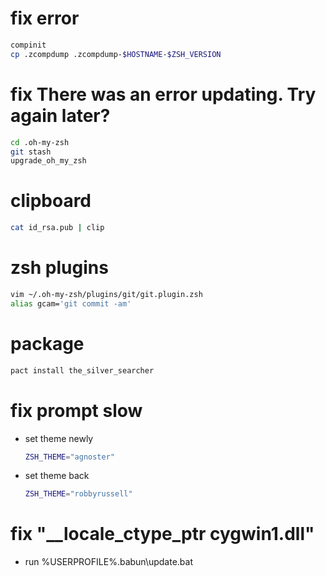 # fix error
```sh
compinit
cp .zcompdump .zcompdump-$HOSTNAME-$ZSH_VERSION
```

# fix There was an error updating. Try again later?
```sh
cd .oh-my-zsh
git stash
upgrade_oh_my_zsh
```

# clipboard
```sh
cat id_rsa.pub | clip
```

# zsh plugins
```sh
vim ~/.oh-my-zsh/plugins/git/git.plugin.zsh
alias gcam='git commit -am'
```

# package
```sh
pact install the_silver_searcher
```

# fix prompt slow
* set theme newly
    ```sh
    ZSH_THEME="agnoster"
    ```
* set theme back
    ```sh
    ZSH_THEME="robbyrussell"
    ```

# fix "__locale_ctype_ptr cygwin1.dll"
* run %USERPROFILE%\.babun\update.bat
